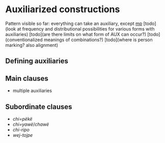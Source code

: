 # Auxiliarized constructions
Pattern visible so far: everything can take an auxiliary, except [mp](keimp)
[todo](look at frequency and distributional possibilities for various forms with auxiliaries)
[todo](are there limits on what form of AUX can occur?)
[todo](conventionalized meanings of combinations?)
[todo](where is person marking? also alignment)

## Defining auxiliaries

## Main clauses
* multiple auxiliaries

## Subordinate clauses
* _chi=pëkë_
* _chi=yawë_/_chawë_
* _chi-ripo_
* _wej-tojpe_ 